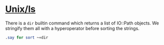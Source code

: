 [1]: http://rosettacode.org/wiki/Unix/ls

# [Unix/ls][1]

There is a `dir` builtin command which returns a list of IO::Path objects. We stringify them all with a hyperoperator before sorting the strings.

```perl
.say for sort ~«dir
```